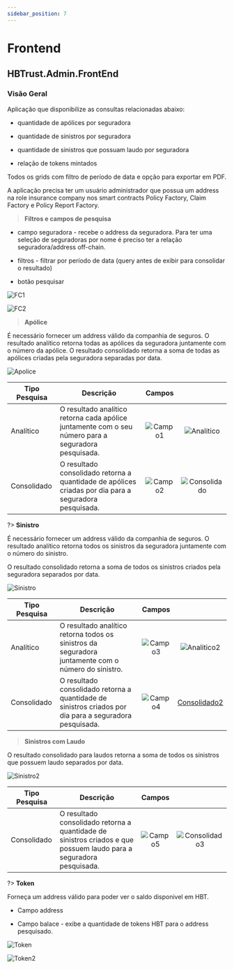 ```yaml
---
sidebar_position: 7
---
```

# Frontend

## HBTrust.Admin.FrontEnd

### Visão Geral

Aplicação que disponibilize as consultas relacionadas abaixo:

- quantidade de apólices por seguradora

- quantidade de sinistros por seguradora

- quantidade de sinistros que possuam laudo por seguradora

- relação de tokens mintados

Todos os grids com filtro de período de data e opção para exportar em PDF.

A aplicação precisa ter um usuário administrador que possua um address na role insurance company nos smart contracts Policy Factory, Claim Factory e Policy Report Factory.

> **Filtros e campos de pesquisa**

- campo seguradora - recebe o address da seguradora. Para ter uma seleção de seguradoras por nome é preciso ter a relação seguradora/address off-chain.

- filtros - filtrar por período de data (query antes de exibir para consolidar o resultado)

- botão pesquisar

![FC1](/img/must-secure/FC1.png)

![FC2](/img/must-secure/FC2.png)


> **Apólice**

É necessário fornecer um address válido da companhia de seguros.
O resultado analítico retorna todas as apólices da seguradora juntamente com o número da apólice.
O resultado consolidado retorna a soma de todas as apólices criadas pela seguradora separadas por data.

![Apolice](/img/must-secure/Apolice.png)


| Tipo Pesquisa | Descrição | Campos | |
| - | - | :-: | :-: |
| Analítico | O resultado analítico retorna cada apólice juntamente com o seu número para a seguradora pesquisada. | ![Campo1](/img/must-secure/Campo1.png) | ![Analitico](/img/must-secure/Analitico.png) | 
| Consolidado | O resultado consolidado retorna a quantidade de apólices criadas por dia para a seguradora pesquisada. | ![Campo2](/img/must-secure/Campo2.png) | ![Consolidado](/img/must-secure/Consolidado.png) |

?> **Sinistro**

É necessário fornecer um address válido da companhia de seguros.
O resultado analítico retorna todos os sinistros da seguradora juntamente com o número do sinistro.

O resultado consolidado retorna a soma de todos os sinistros criados pela seguradora separados por data.

![Sinistro](/img/must-secure/Sinistro.png) 


| Tipo Pesquisa | Descrição | Campos | |
| - | - | :-: | :-: |
| Analítico | O resultado analítico retorna todos os sinistros da seguradora juntamente com o número do sinistro. | ![Campo3](/img/must-secure/Campo3.png) | ![Analitico2](/img/must-secure/Analitico2.png) |
| Consolidado | O resultado consolidado retorna a quantidade de sinistros criados por dia para a seguradora pesquisada. | ![Campo4](/img/must-secure/Campo4.png) | [Consolidado2](/img/must-secure/Consolidado2.png) |

> **Sinistros com Laudo**

O resultado consolidado para laudos retorna a soma de todos os sinistros que possuem laudo separados por data.

![Sinistro2](/img/must-secure/Sinistro2.png) 


| Tipo Pesquisa | Descrição | Campos | |
| - | - | :-: | :-: |
| Consolidado | O resultado consolidado retorna a quantidade de sinistros criados e que possuem laudo para a seguradora pesquisada. | ![Campo5](/img/must-secure/Campo5.png) | ![Consolidado3](/img/must-secure/Consolidado3.png)|

?> **Token**

Forneça um address válido para poder ver o saldo disponivel em HBT.

- Campo address

- Campo balace - exibe a quantidade de tokens HBT para o address pesquisado.

![Token](/img/must-secure/Token.png) 

![Token2](/img/must-secure/Token2.png) 
